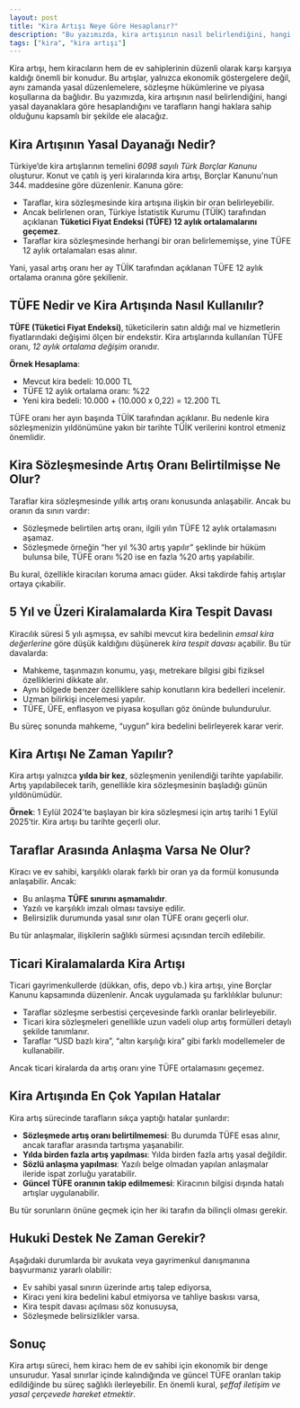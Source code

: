 ```yaml
---
layout: post
title: "Kira Artışı Neye Göre Hesaplanır?"
description: "Bu yazımızda, kira artışının nasıl belirlendiğini, hangi yasal dayanaklara göre hesaplandığını ve tarafların hangi haklara sahip olduğunu kapsamlı bir şekilde ele alacağız."
tags: ["kira", "kira artışı"]
---
```


Kira artışı, hem kiracıların hem de ev sahiplerinin düzenli olarak karşı karşıya kaldığı önemli bir konudur. Bu artışlar, yalnızca ekonomik göstergelere değil, aynı zamanda yasal düzenlemelere, sözleşme hükümlerine ve piyasa koşullarına da bağlıdır. Bu yazımızda, kira artışının nasıl belirlendiğini, hangi yasal dayanaklara göre hesaplandığını ve tarafların hangi haklara sahip olduğunu kapsamlı bir şekilde ele alacağız.

## Kira Artışının Yasal Dayanağı Nedir?

Türkiye’de kira artışlarının temelini *6098 sayılı Türk Borçlar Kanunu* oluşturur. Konut ve çatılı iş yeri kiralarında kira artışı, Borçlar Kanunu'nun 344. maddesine göre düzenlenir. Kanuna göre:

- Taraflar, kira sözleşmesinde kira artışına ilişkin bir oran belirleyebilir.
- Ancak belirlenen oran, Türkiye İstatistik Kurumu (TÜİK) tarafından açıklanan **Tüketici Fiyat Endeksi (TÜFE) 12 aylık ortalamalarını geçemez**.
- Taraflar kira sözleşmesinde herhangi bir oran belirlememişse, yine TÜFE 12 aylık ortalamaları esas alınır.

Yani, yasal artış oranı her ay TÜİK tarafından açıklanan TÜFE 12 aylık ortalama oranına göre şekillenir.

## TÜFE Nedir ve Kira Artışında Nasıl Kullanılır?

**TÜFE (Tüketici Fiyat Endeksi)**, tüketicilerin satın aldığı mal ve hizmetlerin fiyatlarındaki değişimi ölçen bir endekstir. Kira artışlarında kullanılan TÜFE oranı, *12 aylık ortalama değişim* oranıdır.

**Örnek Hesaplama**:
- Mevcut kira bedeli: 10.000 TL
- TÜFE 12 aylık ortalama oranı: %22
- Yeni kira bedeli: 10.000 + (10.000 x 0,22) = 12.200 TL

TÜFE oranı her ayın başında TÜİK tarafından açıklanır. Bu nedenle kira sözleşmenizin yıldönümüne yakın bir tarihte TÜİK verilerini kontrol etmeniz önemlidir.

## Kira Sözleşmesinde Artış Oranı Belirtilmişse Ne Olur?

Taraflar kira sözleşmesinde yıllık artış oranı konusunda anlaşabilir. Ancak bu oranın da sınırı vardır:

- Sözleşmede belirtilen artış oranı, ilgili yılın TÜFE 12 aylık ortalamasını aşamaz.
- Sözleşmede örneğin “her yıl %30 artış yapılır” şeklinde bir hüküm bulunsa bile, TÜFE oranı %20 ise en fazla %20 artış yapılabilir.

Bu kural, özellikle kiracıları koruma amacı güder. Aksi takdirde fahiş artışlar ortaya çıkabilir.

## 5 Yıl ve Üzeri Kiralamalarda Kira Tespit Davası

Kiracılık süresi 5 yılı aşmışsa, ev sahibi mevcut kira bedelinin *emsal kira değerlerine* göre düşük kaldığını düşünerek *kira tespit davası* açabilir. Bu tür davalarda:

- Mahkeme, taşınmazın konumu, yaşı, metrekare bilgisi gibi fiziksel özelliklerini dikkate alır.
- Aynı bölgede benzer özelliklere sahip konutların kira bedelleri incelenir.
- Uzman bilirkişi incelemesi yapılır.
- TÜFE, ÜFE, enflasyon ve piyasa koşulları göz önünde bulundurulur.

Bu süreç sonunda mahkeme, “uygun” kira bedelini belirleyerek karar verir.

## Kira Artışı Ne Zaman Yapılır?

Kira artışı yalnızca **yılda bir kez**, sözleşmenin yenilendiği tarihte yapılabilir. Artış yapılabilecek tarih, genellikle kira sözleşmesinin başladığı günün yıldönümüdür.

**Örnek**: 1 Eylül 2024'te başlayan bir kira sözleşmesi için artış tarihi 1 Eylül 2025’tir. Kira artışı bu tarihte geçerli olur.

## Taraflar Arasında Anlaşma Varsa Ne Olur?

Kiracı ve ev sahibi, karşılıklı olarak farklı bir oran ya da formül konusunda anlaşabilir. Ancak:

- Bu anlaşma **TÜFE sınırını aşmamalıdır**.
- Yazılı ve karşılıklı imzalı olması tavsiye edilir.
- Belirsizlik durumunda yasal sınır olan TÜFE oranı geçerli olur.

Bu tür anlaşmalar, ilişkilerin sağlıklı sürmesi açısından tercih edilebilir.

## Ticari Kiralamalarda Kira Artışı

Ticari gayrimenkullerde (dükkan, ofis, depo vb.) kira artışı, yine Borçlar Kanunu kapsamında düzenlenir. Ancak uygulamada şu farklılıklar bulunur:

- Taraflar sözleşme serbestisi çerçevesinde farklı oranlar belirleyebilir.
- Ticari kira sözleşmeleri genellikle uzun vadeli olup artış formülleri detaylı şekilde tanımlanır.
- Taraflar “USD bazlı kira”, “altın karşılığı kira” gibi farklı modellemeler de kullanabilir.

Ancak ticari kiralarda da artış oranı yine TÜFE ortalamasını geçemez.

## Kira Artışında En Çok Yapılan Hatalar

Kira artış sürecinde tarafların sıkça yaptığı hatalar şunlardır:

- **Sözleşmede artış oranı belirtilmemesi**: Bu durumda TÜFE esas alınır, ancak taraflar arasında tartışma yaşanabilir.
- **Yılda birden fazla artış yapılması**: Yılda birden fazla artış yasal değildir.
- **Sözlü anlaşma yapılması**: Yazılı belge olmadan yapılan anlaşmalar ileride ispat zorluğu yaratabilir.
- **Güncel TÜFE oranının takip edilmemesi**: Kiracının bilgisi dışında hatalı artışlar uygulanabilir.

Bu tür sorunların önüne geçmek için her iki tarafın da bilinçli olması gerekir.

## Hukuki Destek Ne Zaman Gerekir?

Aşağıdaki durumlarda bir avukata veya gayrimenkul danışmanına başvurmanız yararlı olabilir:

- Ev sahibi yasal sınırın üzerinde artış talep ediyorsa,
- Kiracı yeni kira bedelini kabul etmiyorsa ve tahliye baskısı varsa,
- Kira tespit davası açılması söz konusuysa,
- Sözleşmede belirsizlikler varsa.

## Sonuç

Kira artışı süreci, hem kiracı hem de ev sahibi için ekonomik bir denge unsurudur. Yasal sınırlar içinde kalındığında ve güncel TÜFE oranları takip edildiğinde bu süreç sağlıklı ilerleyebilir. En önemli kural, *şeffaf iletişim ve yasal çerçevede hareket etmektir*.